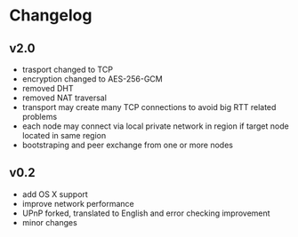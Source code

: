 # Changelog

## v2.0

- trasport changed to TCP
- encryption changed to AES-256-GCM
- removed DHT
- removed NAT traversal
- transport may create many TCP connections to avoid big RTT related problems
- each node may connect via local private network in region if target node located 
  in same region
- bootstraping and peer exchange from one or more nodes

## v0.2
- add OS X support
- improve network performance
- UPnP forked, translated to English and error checking improvement
- minor changes